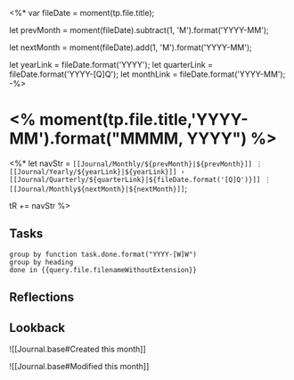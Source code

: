 <%*
var fileDate = moment(tp.file.title);

let prevMonth = moment(fileDate).subtract(1, 'M').format('YYYY-MM');

let nextMonth = moment(fileDate).add(1, 'M').format('YYYY-MM');

let yearLink = fileDate.format('YYYY');
let quarterLink = fileDate.format('YYYY-[Q]Q');
let monthLink = fileDate.format('YYYY-MM');
-%>

# <% moment(tp.file.title,'YYYY-MM').format("MMMM, YYYY") %>

<%*
let navStr = `[[Journal/Monthly/${prevMonth}|${prevMonth}]] ⋮ [[Journal/Yearly/${yearLink}|${yearLink}]] › [[Journal/Quarterly/${quarterLink}|${fileDate.format('[Q]Q')}]] ⋮ [[Journal/Monthly${nextMonth}|${nextMonth}]]`;

tR += navStr
%>

## Tasks

```tasks
group by function task.done.format("YYYY-[W]W")
group by heading
done in {{query.file.filenameWithoutExtension}}
```

## Reflections

## Lookback

![[Journal.base#Created this month]]

![[Journal.base#Modified this month]]